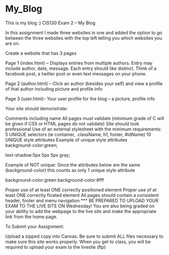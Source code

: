 # My_Blog
This is my blog :) 
CIS130 Exam 2 – My Blog

In this assignment I made three websites in one and added the option to go between the three websites with the top left telling you which websites you are on. 

Create a website that has 3 pages

Page 1 (index.html) – Displays entries from multiple authors. Entry may include author, date, message. Each entry should like distinct. Think of a facebook post, a twitter post or even text messages on your phone.

Page 2 (author.html) –  Click an author (besides your self) and view a profile of that author including picture and profile info

Page 3 (user.html)- Your user profile for the blog – a picture, profile info

Your site should demonstrate:

Comments including name
All pages must validate (minimum grade of C will be given if CSS or HTML pages do not validate)
Site should look professional
Use of an external stylesheet with the minimum requirements:
5 UNIQUE selectors (ie container, .className, h1, footer, #idName)
10 UNIQUE style attributes
Example of unique style attributes	
background-color:green;

text-shadow:5px 5px 5px gray;

Example of NOT unique: Since the attributes below are the same (background-color) this counts as only 1 unique style attribute	
 

background-color:green
background-color:#fff

 

Proper use of at least ONE correctly positioned element
Proper use of at least ONE correctly floated element
All pages should contain a consistent header, footer and menu navigation
*** BE PREPARED TO UPLOAD YOUR EXAM TO THE LIVE SITE ON Wednesday! You are also being graded on your ability to add the webpage to the live site and make the appropriate link from the home page.

To Submit your Assignment: 

Upload a zipped copy into Canvas. Be sure to submit ALL files necessary to make sure this site works properly.
When you get to class, you will be required to upload your exam to the livesite (ftp)
